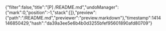 {"filter":false,"title":"[P] /README.md","undoManager":{"mark":0,"position":-1,"stack":[]},"preview":{"path":"/README.md","previewer":"preview.markdown"},"timestamp":1414146850429,"hash":"da39a3ee5e6b4b0d3255bfef95601890afd80709"}